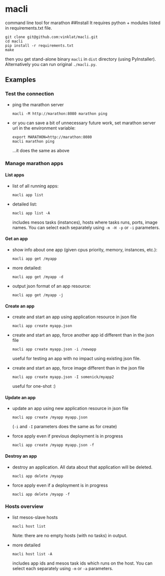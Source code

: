 # macli
command line tool for marathon
##Install
It requires python + modules listed in requirements.txt file.   

```
git clone git@github.com:vinklat/macli.git
cd macli
pip install -r requirements.txt
make
```
then you get stand-alone binary ```macli``` in ```dist``` directory (using PyInstaller). Alternatively you can run original ```./macli.py```.

## Examples
### Test the connection
* ping the marathon server

  ```
  macli -M http://marathon:8080 marathon ping
  ```

* or you can save a bit of unnecessary future work, set marathon server url in the environment variable:
  
  ```
  export MARATHON=http://marathon:8080
  macli marathon ping
  ```
  ...it does the same as above

### Manage marathon apps
#### List apps
* list of all running apps: 

  ```
  macli app list
  ```
  
* detailed list:

  ```
  macli app list -A
  ``` 
  includes mesos tasks (instances), hosts where tasks runs, ports, image names. You can select each separately using ```-m -H -p``` or ```-i``` parameters.
  
#### Get an app
* show info about one app (given cpus priority, memory, instances, etc.):

  ```
  macli app get /myapp
  ```

* more detailed:

  ```
  macli app get /myapp -d
  ```
  
* output json format of an app resource:

  ```
  macli app get /myapp -j
  ```

#### Create an app

* create and start an app using application resource in json file

  ```
  macli app create myapp.json
  ```

* create and start an app, force another app id different than in the json file

  ```
  macli app create myapp.json -i /newapp
  ```
  
  useful for testing an app with no impact using existing json file.

* create and start an app, force image different than in the json file 

  ```
  macli app create myapp.json -I somenick/myapp2
  ```
  
  useful for one-shot :)
  

#### Update an app

* update an app using new application resource in json file

  ```
  macli app create /myapp myapp.json
  ```
  
  (```-i``` and ```-I``` parameters does the same as for create)
  
* force apply even if previous deployment is in progress

  ```
  macli app create /myapp myapp.json -f
  ```

#### Destroy an app

* destroy an application. All data about that application will be deleted.

  ```
  macli app delete /myapp
  ```
* force apply even if a deployment is in progress

  ```
  macli app delete /myapp -f
  ``` 

### Hosts overview

* list mesos-slave hosts

  ```
  macli host list
  ``` 
  
  Note: there are no empty hosts (with no tasks) in output.

* more detailed

  ```
  macli host list -A
  ``` 
  includes app ids and mesos task ids which runs on the host. You can select each separately using ```-m``` or ```-a``` parameters.

